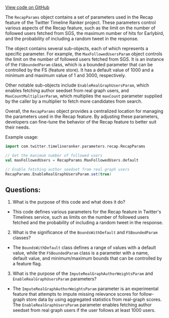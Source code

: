 [View code on GitHub](https://github.com/misbahsy/the-algorithm/timelineranker/server/src/main/scala/com/twitter/timelineranker/parameters/recap/RecapParams.scala)

The `RecapParams` object contains a set of parameters used in the Recap feature of the Twitter Timeline Ranker project. These parameters control various aspects of the Recap feature, such as the limit on the number of followed users fetched from SGS, the maximum number of hits for Earlybird, and the probability of including a random tweet in the response. 

The object contains several sub-objects, each of which represents a specific parameter. For example, the `MaxFollowedUsersParam` object controls the limit on the number of followed users fetched from SGS. It is an instance of the `FSBoundedParam` class, which is a bounded parameter that can be controlled by the FS (feature store). It has a default value of 1000 and a minimum and maximum value of 1 and 3000, respectively. 

Other notable sub-objects include `EnableRealGraphUsersParam`, which enables fetching author seedset from real graph users, and `MaxCountMultiplierParam`, which multiplies the `maxCount` parameter supplied by the caller by a multiplier to fetch more candidates from search. 

Overall, the `RecapParams` object provides a centralized location for managing the parameters used in the Recap feature. By adjusting these parameters, developers can fine-tune the behavior of the Recap feature to better suit their needs. 

Example usage:

```scala
import com.twitter.timelineranker.parameters.recap.RecapParams

// Get the maximum number of followed users
val maxFollowedUsers = RecapParams.MaxFollowedUsers.default

// Enable fetching author seedset from real graph users
RecapParams.EnableRealGraphUsersParam.set(true)
```
## Questions: 
 1. What is the purpose of this code and what does it do?
- This code defines various parameters for the Recap feature in Twitter's Timelines service, such as limits on the number of followed users fetched and the probability of including a random tweet in the response.
2. What is the significance of the `BoundsWithDefault` and `FSBoundedParam` classes?
- The `BoundsWithDefault` class defines a range of values with a default value, while the `FSBoundedParam` class is a parameter with a name, default value, and minimum/maximum bounds that can be controlled by a feature flag.
3. What is the purpose of the `ImputeRealGraphAuthorWeightsParam` and `EnableRealGraphUsersParam` parameters?
- The `ImputeRealGraphAuthorWeightsParam` parameter is an experimental feature that attempts to impute missing relevance scores for follow-graph store data by using aggregated statistics from real-graph scores. The `EnableRealGraphUsersParam` parameter enables fetching author seedset from real graph users if the user follows at least 1000 users.
